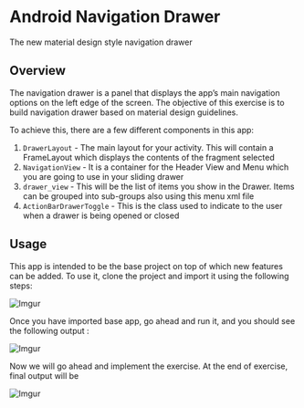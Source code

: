 # Android Navigation Drawer
The new material design style navigation drawer

## Overview

The navigation drawer is a panel that displays the app’s main navigation options on the left edge of the screen.
The objective of this exercise is to build navigation drawer based on material design guidelines. 

To achieve this, there are a few different components in this app:

1. `DrawerLayout` - The main layout for your activity. This will contain a FrameLayout which displays the contents of the fragment selected
2. `NavigationView` - It is a container for the Header View and Menu which you are going to use in your sliding drawer
3. `drawer_view` - This will be the list of items you show in the Drawer. Items can be grouped into sub-groups also using this menu xml file
4. `ActionBarDrawerToggle` - This is the class used to indicate to the user when a drawer is being opened or closed

## Usage
This app is intended to be the base project on top of which new features can be added. To use it, clone the project and import it using the following steps:

![Imgur](http://i.imgur.com/x5iXb8Y.gif)

Once you have imported base app, go ahead and run it, and you should see the following output : 
  
![Imgur](http://i.imgur.com/ju5Mprkm.png)

Now we will go ahead and implement the exercise. At the end of exercise, final output will be 

![Imgur](http://i.imgur.com/XoBgJBV.gif)
